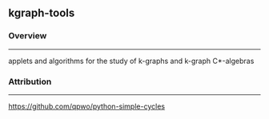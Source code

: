 kgraph-tools
------------------

### Overview
------------------
applets and algorithms for the study of k-graphs and k-graph C\*-algebras

### Attribution
------------------
https://github.com/qpwo/python-simple-cycles
